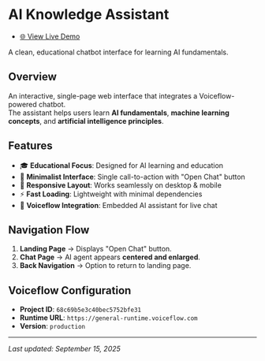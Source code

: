 # AI Knowledge Assistant
- [🌐 View Live Demo](https://ratau-lebohang.github.io/AI-Chatbot/)
  
A clean, educational chatbot interface for learning AI fundamentals.

## Overview
An interactive, single-page web interface that integrates a Voiceflow-powered chatbot.  
The assistant helps users learn **AI fundamentals**, **machine learning concepts**, and **artificial intelligence principles**.

## Features
- 🎓 **Educational Focus**: Designed for AI learning and education  
- 🧹 **Minimalist Interface**: Single call-to-action with "Open Chat" button  
- 📱 **Responsive Layout**: Works seamlessly on desktop & mobile  
- ⚡ **Fast Loading**: Lightweight with minimal dependencies  
- 🤖 **Voiceflow Integration**: Embedded AI assistant for live chat  

## Navigation Flow
1. **Landing Page** → Displays "Open Chat" button.  
2. **Chat Page** → AI agent appears **centered and enlarged**.  
3. **Back Navigation** → Option to return to landing page.  

## Voiceflow Configuration
- **Project ID**: `68c69b5e3c40bec5752bfe31`  
- **Runtime URL**: `https://general-runtime.voiceflow.com`  
- **Version**: `production`  

---

_Last updated: September 15, 2025_
